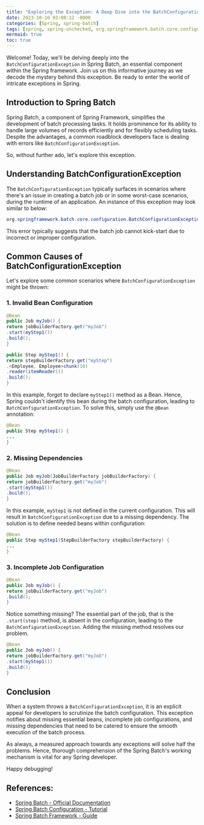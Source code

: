 ```yaml
---
title: "Exploring the Exception: A Deep Dive into the BatchConfigurationException in Spring Batch"
date: 2023-10-16 03:08:12 -0000
categories: [Spring, spring-batch]
tags: [spring, spring-unchecked, org.springframework.batch.core.configuration]
mermaid: true
toc: true
---
```



Welcome! Today, we'll be delving deeply into the `BatchConfigurationException` in Spring Batch, an essential component within the Spring framework. Join us on this informative journey as we decode the mystery behind this exception. Be ready to enter the world of intricate exceptions in Spring.

## Introduction to Spring Batch

Spring Batch, a component of Spring Framework, simplifies the development of batch processing tasks. It holds prominence for its ability to handle large volumes of records efficiently and for flexibly scheduling tasks. Despite the advantages, a common roadblock developers face is dealing with errors like `BatchConfigurationException`.

So, without further ado, let's explore this exception.

## Understanding BatchConfigurationException

The `BatchConfigurationException` typically surfaces in scenarios where there's an issue in creating a batch job or in some worst-case scenarios, during the runtime of an application. An instance of this exception may look similar to below:

```java
org.springframework.batch.core.configuration.BatchConfigurationException
```

This error typically suggests that the batch job cannot kick-start due to incorrect or improper configuration. 

## Common Causes of BatchConfigurationException

Let's explore some common scenarios where `BatchConfigurationException` might be thrown:

### 1. Invalid Bean Configuration 

```java
@Bean
public Job myJob() {
return jobBuilderFactory.get("myJob")
.start(myStep1())
.build();
}

public Step myStep1() {
return stepBuilderFactory.get("myStep")
.<Employee, Employee>chunk(10)
.reader(itemReader())
.build();
}
```

In this example, forgot to declare `myStep1()` method as a Bean. Hence, Spring couldn't identify this bean during the batch configuration, leading to `BatchConfigurationException`. To solve this, simply use the `@Bean` annotation:

```java
@Bean
public Step myStep1() {
...
}
```

### 2. Missing Dependencies

```java
@Bean
public Job myJob(JobBuilderFactory jobBuilderFactory) {
return jobBuilderFactory.get("myJob")
.start(myStep1())
.build();
}
```

In this example, `myStep1` is not defined in the current configuration. This will result in `BatchConfigurationException` due to a missing dependency. The solution is to define needed beans within configuration:

```java
@Bean
public Step myStep1(StepBuilderFactory stepBuilderFactory) {
...
}
```

### 3. Incomplete Job Configuration

```java
@Bean
public Job myJob() {
return jobBuilderFactory.get("myJob")
.build();
}
```

Notice something missing? The essential part of the job, that is the `.start(step)` method, is absent in the configuration, leading to the `BatchConfigurationException`. Adding the missing method resolves our problem.

```java
@Bean
public Job myJob() {
return jobBuilderFactory.get("myJob")
.start(myStep1())
.build();
}
```

## Conclusion

When a system throws a `BatchConfigurationException`, it is an explicit appeal for developers to scrutinize the batch configuration. This exception notifies about missing essential beans, incomplete job configurations, and missing dependencies that need to be catered to ensure the smooth execution of the batch process.

As always, a measured approach towards any exceptions will solve half the problems. Hence, thorough comprehension of the Spring Batch's working mechanism is vital for any Spring developer.

Happy debugging!

## References:

- [Spring Batch - Official Documentation](https://docs.spring.io/spring-batch/docs/current/reference/html/index-single.html)
- [Spring Batch Configuration - Tutorial](https://www.baeldung.com/spring-batch-job-configuration)
- [Spring Batch Framework - Guide](https://spring.io/guides/gs/batch-processing/)
